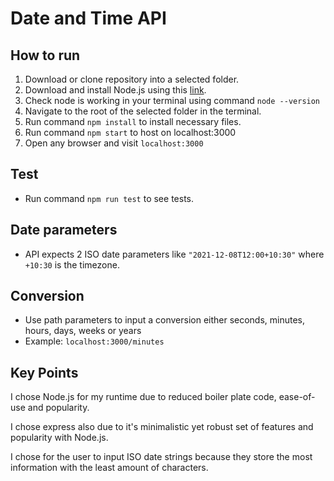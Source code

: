 # Date and Time API

## How to run

1. Download or clone repository into a selected folder.
2. Download and install Node.js using this [link](https://nodejs.org/en/download/).
3. Check node is working in your terminal using command `node --version`
4. Navigate to the root of the selected folder in the terminal.
5. Run command `npm install` to install necessary files.
6. Run command `npm start` to host on localhost:3000
7. Open any browser and visit `localhost:3000`

## Test

- Run command `npm run test` to see tests.

## Date parameters

- API expects 2 ISO date parameters like `"2021-12-08T12:00+10:30"` where `+10:30` is the timezone.

## Conversion

- Use path parameters to input a conversion either seconds, minutes, hours, days, weeks or years
- Example: `localhost:3000/minutes`

## Key Points

I chose Node.js for my runtime due to reduced boiler plate code, ease-of-use and popularity.

I chose express also due to it's minimalistic yet robust set of features and popularity with Node.js.

I chose for the user to input ISO date strings because they store the most information with the least amount of characters.
